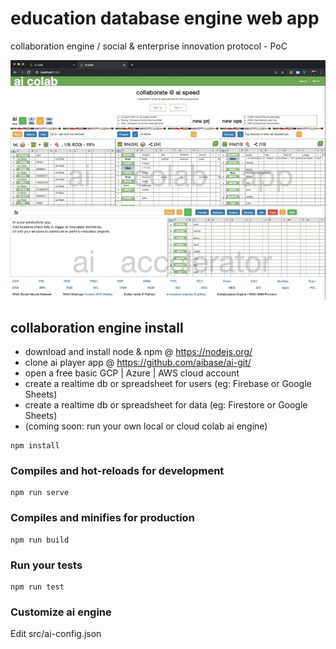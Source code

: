 # education database engine web app

collaboration engine / social & enterprise innovation protocol - PoC

![Web colab PoC](ai-colab-engine-PoC-animated.gif)

## collaboration engine install

- download and install node & npm @ https://nodejs.org/
- clone ai player app @ https://github.com/aibase/ai-git/
- open a free basic GCP | Azure | AWS cloud account
- create a realtime db or spreadsheet for users (eg: Firebase or Google Sheets)
- create a realtime db or spreadsheet for data (eg: Firestore or Google Sheets)
- (coming soon: run your own local or cloud colab ai engine)

```
npm install
```

### Compiles and hot-reloads for development

```
npm run serve
```

### Compiles and minifies for production

```
npm run build
```

### Run your tests

```
npm run test
```

### Customize ai engine

Edit src/ai-config.json
